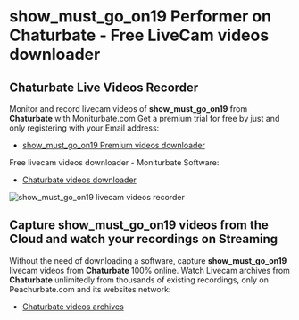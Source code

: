 # show_must_go_on19 Performer on Chaturbate - Free LiveCam videos downloader

## Chaturbate Live Videos Recorder

Monitor and record livecam videos of **show_must_go_on19** from **Chaturbate** with Moniturbate.com
Get a premium trial for free by just and only registering with your Email address:
* [show_must_go_on19 Premium videos downloader](https://moniturbate.com/request-demo-licence-key.html)

Free livecam videos downloader - Moniturbate Software:
* [Chaturbate videos downloader](https://moniturbate.com/moniturbate-download-software.html)

![show_must_go_on19 livecam videos recorder](https://peachurnet.com/templates/moniturbate-software.png)


## Capture show_must_go_on19 videos from the Cloud and watch your recordings on Streaming

Without the need of downloading a software, capture **show_must_go_on19** livecam videos from **Chaturbate** 100% online.
Watch Livecam archives from **Chaturbate** unlimitedly from thousands of existing recordings, only on Peachurbate.com and its websites network:
* [Chaturbate videos archives](https://peachurnet.com/)